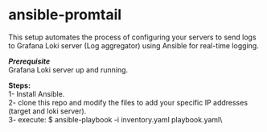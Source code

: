 # ansible-promtail
This setup automates the process of configuring your servers to send logs to Grafana Loki server (Log aggregator) using Ansible for real-time logging.

***Prerequisite***\
Grafana Loki server up and running.

****Steps:****\
1- Install Ansible.\
2- clone this repo and modify the files to add your specific IP addresses (target and loki server).\
3- execute: $ ansible-playbook -i inventory.yaml playbook.yaml\
